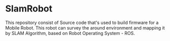 # SlamRobot
This repository consist of Source code that's used to build firmware for a Mobile Robot. This robot can survey the around environment and mapping it by SLAM Algorithm, based on Robot Operating System - ROS.

